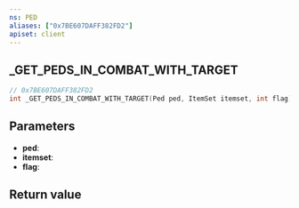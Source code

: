 ```yaml
---
ns: PED
aliases: ["0x7BE607DAFF382FD2"]
apiset: client
---
```

## _GET_PEDS_IN_COMBAT_WITH_TARGET

```c
// 0x7BE607DAFF382FD2
int _GET_PEDS_IN_COMBAT_WITH_TARGET(Ped ped, ItemSet itemset, int flag);
```


## Parameters
* **ped**:
* **itemset**:
* **flag**:

## Return value